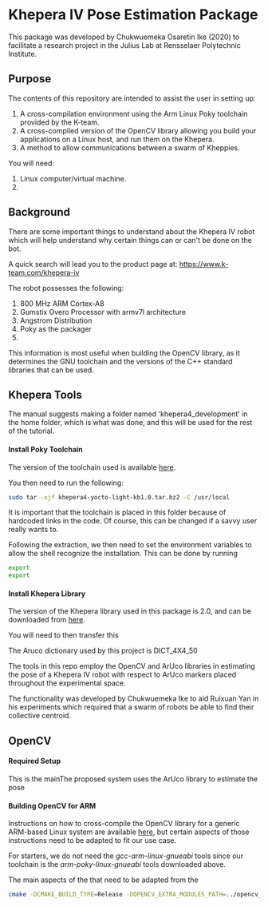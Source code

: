 # Khepera IV Pose Estimation Package

This package was developed by Chukwuemeka Osaretin Ike (2020) to facilitate a research project in the Julius Lab at Rensselaer Polytechnic Institute.

## Purpose
The contents of this repository are intended to assist the user in setting up:
1. A cross-compilation environment using the Arm Linux Poky toolchain provided by the K-team.
2. A cross-compiled version of the OpenCV library allowing you build your applications on a Linux host, and run them on the Khepera.
3. A method to allow communications between a swarm of Kheppies.

You will need:
1. Linux computer/virtual machine.
2.

## Background
There are some important things to understand about the Khepera IV robot which will help understand why certain things can or can't be done on the bot.

A quick search will lead you to the product page at:
 https://www.k-team.com/khepera-iv
 <div align="center"></div>

The robot possesses the following:
1. 800 MHz ARM Cortex-A8
2. Gumstix Overo Processor with armv7l architecture
3. Angstrom Distribution
4. Poky as the packager
5.

This information is most useful when building the OpenCV library, as it determines the GNU toolchain and the versions of the C++ standard libraries that can be used.


## Khepera Tools
The manual suggests making a folder named 'khepera4_development' in the home folder, which is what was done, and this will be used for the rest of the tutorial.

#### Install Poky Toolchain
The version of the toolchain used is available [here](http://ftp.k-team.com/KheperaIV/software/Gumstix%20COM%20P/light%20tools/).

You then need to run the following:
```bash
sudo tar -xjf khepera4-yocto-light-kb1.0.tar.bz2 -C /usr/local
```
It is important that the toolchain is placed in this folder because of hardcoded links in the code. Of course, this can be changed if a savvy user really wants to.

Following the extraction, we then need to set the environment variables to allow the shell recognize the installation. This can be done by running
```bash
export
export 
```

#### Install Khepera Library
The version of the Khepera library used in this package is 2.0, and can be downloaded from
[here](http://ftp.k-team.com/KheperaIV/software/Gumstix%20COM/library/).

You will need to then transfer this

The Aruco dictionary used by this project is DICT_4X4_50

The tools in this repo employ the OpenCV and ArUco libraries in estimating the pose of a Khepera IV robot with respect to ArUco markers placed throughout the experimental space.

The functionality was developed by Chukwuemeka Ike to aid Ruixuan Yan in his experiments which required that a swarm of robots be able to find their collective centroid.

## OpenCV
#### Required Setup
This is the mainThe proposed system uses the ArUco library to estimate the pose

#### Building OpenCV for ARM
Instructions on how to cross-compile the OpenCV library for a generic ARM-based Linux system are available [here](
https://docs.opencv.org/2.4/doc/tutorials/introduction/crosscompilation/arm_crosscompile_with_cmake.html), but certain aspects of those instructions need to be adapted to fit our use case.

For starters, we do not need the *gcc-arm-linux-gnueabi* tools since our toolchain is the *arm-poky-linux-gnueabi* tools downloaded above.

The main aspects of the  that need to be adapted from the
```bash
cmake -DCMAKE_BUILD_TYPE=Release -DOPENCV_EXTRA_MODULES_PATH=../opencv_contrib/modules/aruco -DOPENCV_ENABLE_CXX11=OFF -DSOFTFP=ON -DBUILD_TESTS=OFF -DBUILD_EXAMPLES=OFF -DCMAKE_TOOLCHAIN_FILE=../arm-gnueabi.toolchain.cmake -DBUILD_OPENCV_PYTHON=OFF ../opencv
```
